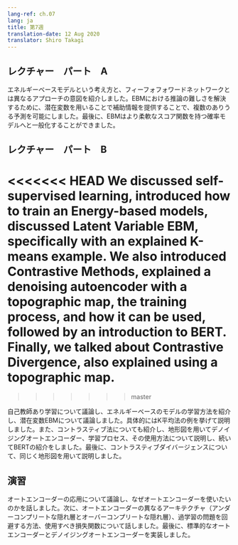 ```yaml
---
lang-ref: ch.07
lang: ja
title: 第7週
translation-date: 12 Aug 2020
translator: Shiro Takagi
---
```


<!-- ## Lecture part A -->
## レクチャー　パート　A

<!-- We introduced the concept of the energy-based models and the intention for different approaches other than feed-forward networks. To solve the difficulty of the inference in EBM, latent variables are used to provide auxiliary information and enable multiple possible predictions. Finally, the EBM can generalize to probabilistic model with more flexible scoring functions. -->

エネルギーベースモデルという考え方と、フィーフォフォワードネットワークとは異なるアプローチの意図を紹介しました。EBMにおける推論の難しさを解決するために、潜在変数を用いることで補助情報を提供することで、複数のありうる予測を可能にしました。最後に、EBMはより柔軟なスコア関数を持つ確率モデルへと一般化することができました。

<!-- ## Lecture part B -->
## レクチャー　パート　B

<<<<<<< HEAD
We discussed self-supervised learning, introduced how to train an Energy-based models, discussed Latent Variable EBM, specifically with an explained K-means example. We also introduced Contrastive Methods, explained a denoising autoencoder with a topographic map, the training process, and how it can be used, followed by an introduction to BERT. Finally, we talked about Contrastive Divergence, also explained using a topographic map.
=======
<!-- We discussed self-supervised learning, introduced how to train an Energy-based models, discussed Latent Variable EBM, specifically with an explained K-means example. We also introduced Contrastive Methods, explained a denoising autoencoder with a topographic map, the training process, and how it can be used, followed by an introduction to BERT. Finally, we talked about Contrastive Divergence, also explained using a topographic map. -->
>>>>>>> master

自己教師あり学習について議論し、エネルギーベースのモデルの学習方法を紹介し、潜在変数EBMについて議論しました。具体的にはK平均法の例を挙げて説明しました。また、コントラスティブ法についても紹介し、地形図を用いてデノイジングオートエンコーダー、学習プロセス、その使用方法について説明し、続いてBERTの紹介をしました。最後に、コントラスティブダイバージェンスについて、同じく地形図を用いて説明しました。

<!-- ## Practicum -->
## 演習
<!-- We discussed some applications of Autoencoders and talked about why we want to use them. Then we talked about different architectures of Autoencoders (under or over complete hidden layer), how to avoid overfitting issues and the loss functions we should use. Finally we implemented a standard Autoencoder and a denoising Autoencoder. -->
オートエンコーダーの応用について議論し、なぜオートエンコーダーを使いたいのかを話しました。次に、オートエンコーダーの異なるアーキテクチャ（アンダーコンプリートな隠れ層とオーバーコンプリートな隠れ層）、過学習の問題を回避する方法、使用すべき損失関数について話しました。最後に、標準的なオートエンコーダーとデノイジングオートエンコーダーを実装しました。
